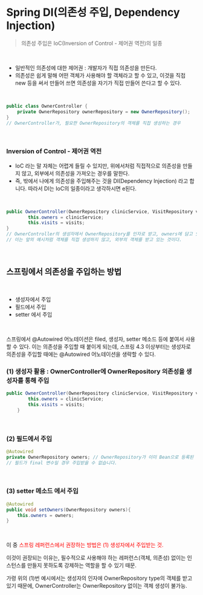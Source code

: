 # Spring DI(의존성 주입, Dependency Injection)   
>의존성 주입은 IoC(Inversion of Control - 제어권 역전)의 일종   


<br>


* 일반적인 의존성에 대한 제어권 : 개발자가 직접 의존성을 만든다.  
* 의존성은 쉽게 말해 어떤 객체가 사용해야 할 객체라고 할 수 있고, 이것을 직접 new 등을 써서 만들어 쓰면 의존성을 자기가 직접 만들어 쓴다고 할 수 있다.   

<br>

```java
public class OwnerController {
	private OwnerRepository ownerRepository = new OwnerRepository();
}
// OwnerController가, 필요한 OwnerRepository의 객체를 직접 생성하는 경우
```

<br>

### Inversion of Control - 제어권 역전   
* IoC 라는 말 자체는 어렵게 들릴 수 있지만, 위에서처럼 직접적으로 의존성을 만들지 않고, 외부에서 의존성을 가져오는 경우를 말한다.    
* 즉, 밖에서 나에게 의존성을 주입해주는 것을 DI(Dependency Injection) 라고 합니다. 따라서 DI는 IoC의 일종이라고 생각하시면 e된다.    

<br>

```java
public OwnerController(OwnerRepository clinicService, VisitRepository visits) {
		this.owners = clinicService;
		this.visits = visits;
}
// OwnerController의 생성자에서 OwnerRepository를 인자로 받고, owners에 담고 있다.
// 이는 앞의 예시처럼 객체를 직접 생성하지 않고, 외부의 객체를 받고 있는 것이다.
```

<br>

## 스프링에서 의존성을 주입하는 방법

<br>

* 생성자에서 주입    
* 필드에서 주입    
* setter 에서 주입    

<br>

스프링에서 @Autowired 어노테이션은 filed, 생성자, setter 메소드 등에 붙여서 사용할 수 있다.
이는 의존성을 주입할 때 붙이게 되는데, 스프링 4.3 이상부터는 생성자로 의존성을 주입할 때에는 @Autowired 어노테이션을 생략할 수 있다.

### (1) 생성자 활용 : OwnerController에 OwnerRepository 의존성을 생성자를 통해 주입
```java
public OwnerController(OwnerRepository clinicService, VisitRepository visits) {
		this.owners = clinicService;
		this.visits = visits;
	}
```

<br>

### (2) 필드에서 주입
```java
@Autowired
private OwnerRepository owners; // OwnerRepository가 이미 Bean으로 등록된 상태에서, owners에 의존성을 주입해 달라는 의미
// 필드가 final 변수일 경우 주입받을 수 없습니다.
```

<br>

### (3) setter 메소드 에서 주입
```java
@Autowired
public void setOwners(OwnerRepository owners){
	this.owners = owners;
}
```

<br>

이 중 <span style="color:red">스프링 레퍼런스에서 권장하는 방법은 (1) 생성자에서 주입받는 것.</span>

이것이 권장되는 이유는, 필수적으로 사용해야 하는 레퍼런스(객체, 의존성) 없이는 인스턴스를 만들지 못하도록 강제하는 역할을 할 수 있기 때문.

가령 위의 (1)번 예시에서는 생성자의 인자에 OwnerRepository type의 객체를 받고 있기 때문에, OwnerController는 OwnerRepository 없이는 객체 생성이 불가능.
